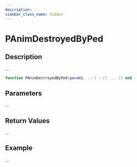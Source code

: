 ```yaml
---
description: ...
sidebar_class_name: hidden
---
```


# PAnimDestroyedByPed

## Description

...

```lua
function PAnimDestroyedByPed(param1, ...) --[[ ... ]] end
```

## Parameters

...

## Return Values

...

## Example

...

